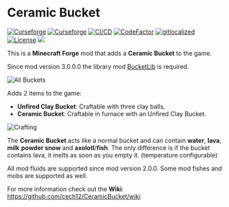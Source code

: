# Ceramic Bucket 

[![Curseforge](http://cf.way2muchnoise.eu/full_363799_downloads(0D0D0D-F16436-fff-010101-fff).svg)](https://www.curseforge.com/minecraft/mc-mods/ceramic-bucket)
[![Curseforge](http://cf.way2muchnoise.eu/versions/For%20MC_363799_all(0D0D0D-F16436-fff-010101).svg)](https://www.curseforge.com/minecraft/mc-mods/ceramic-bucket/files)
[![CI/CD](https://github.com/cech12/CeramicBucket/actions/workflows/cicd-workflow.yml/badge.svg)](https://github.com/cech12/CeramicBucket/actions/workflows/cicd-workflow.yml)
[![CodeFactor](https://www.codefactor.io/repository/github/cech12/ceramicbucket/badge)](https://www.codefactor.io/repository/github/cech12/ceramicbucket)
[![gitlocalized ](https://gitlocalize.com/repo/8135/whole_project/badge.svg)](https://gitlocalize.com/repo/8135/?utm_source=badge)
[![License](https://img.shields.io/github/license/cech12/CeramicBucket)](http://opensource.org/licenses/MIT) 
[![](https://img.shields.io/discord/752506676719910963.svg?style=flat&color=informational&logo=discord&label=Discord)](https://discord.gg/gRUFH5t)

This is a **Minecraft Forge** mod that adds a **Ceramic Bucket** to the game.

Since mod version 3.0.0.0 the library mod [BucketLib](https://www.curseforge.com/minecraft/mc-mods/bucketlib) is required.

![All Buckets](https://raw.githubusercontent.com/cech12/CeramicBucket/1.18/material/all_buckets.png)

Adds 2 items to the game:

* **Unfired Clay Bucket**: Craftable with three clay balls.
* **Ceramic Bucket**: Craftable in furnace with an Unfired Clay Bucket.

![Crafting](https://raw.githubusercontent.com/cech12/CeramicBucket/1.18/material/crafting.png)

The **Ceramic Bucket** acts like a normal bucket and can contain **water**, **lava**, **milk** **powder snow** and **axolotl**/**fish**.
The only difference is if the bucket contains lava, it melts as soon as you empty it. (temperature configurable)

All mod fluids are supported since mod version 2.0.0.
Some mod fishes and mobs are supported as well.

For more information check out the **Wiki**: https://github.com/cech12/CeramicBucket/wiki
